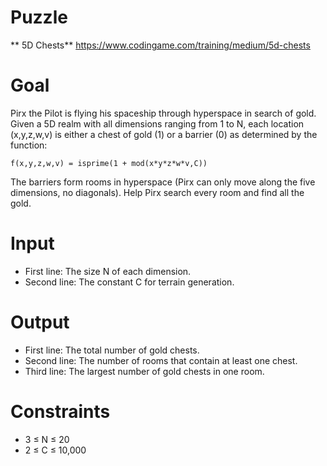 # Puzzle
** 5D Chests** https://www.codingame.com/training/medium/5d-chests

# Goal
Pirx the Pilot is flying his spaceship through hyperspace in search of gold.   
Given a 5D realm with all dimensions ranging from 1 to N, each location (x,y,z,w,v) is either a chest of gold (1) or a barrier (0) as determined by the function:
```
f(x,y,z,w,v) = isprime(1 + mod(x*y*z*w*v,C))
```
The barriers form rooms in hyperspace (Pirx can only move along the five dimensions, no diagonals). Help Pirx search every room and find all the gold.

# Input
* First line: The size N of each dimension.
* Second line: The constant C for terrain generation.

# Output
* First line: The total number of gold chests.
* Second line: The number of rooms that contain at least one chest.
* Third line: The largest number of gold chests in one room.

# Constraints
* 3 ≤ N ≤ 20
* 2 ≤ C ≤ 10,000
